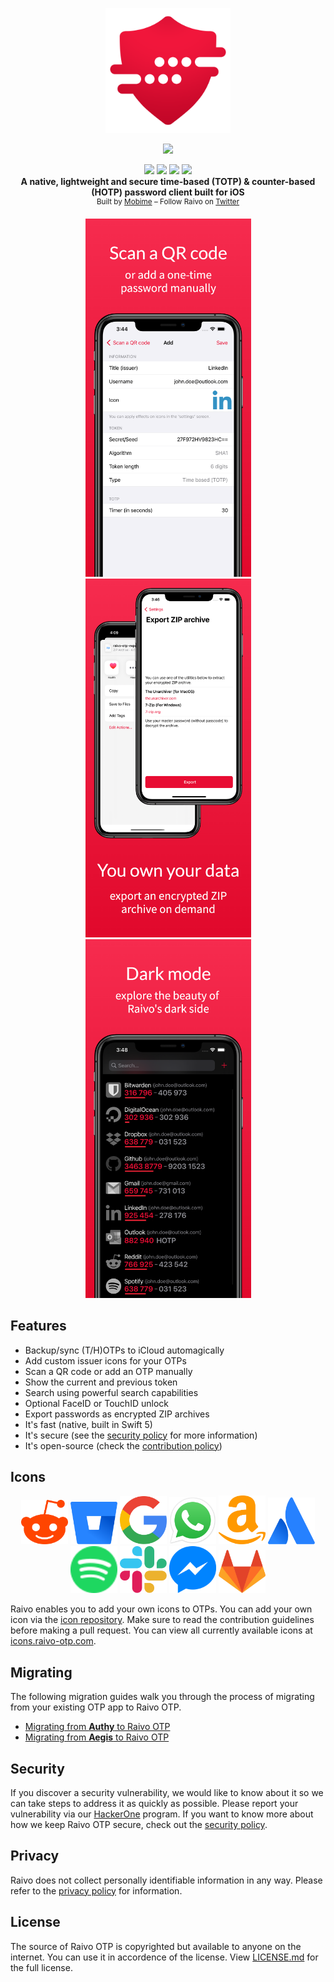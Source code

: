 <p align="center">
    <img src="https://raw.githubusercontent.com/raivo-otp/ios-application/master/Assets/app-icon.png" width="200"/>
</p>
<p align="center">
    <a href="https://apps.apple.com/app/raivo-otp/id1459042137?platform=iphone">
        <img src="https://developer.apple.com/assets/elements/badges/download-on-the-app-store.svg" width="180"/>
    </a>
</p>
<p align="center">
    <a href="https://github.com/raivo-otp/ios-application/releases"><img src="https://img.shields.io/badge/dynamic/json?url=https%3A%2F%2Fapi.github.com%2Frepos%2Fraivo-otp%2Fios-application%2Freleases%2Flatest&query=%24.name&style=flat-square&label=Latest&color=da0024"></a>
    <a href="https://www.apple.com/ios"><img src="https://img.shields.io/badge/Platform-iOS%20&%20iPadOS%20(14.1+)-da0024?style=flat-square" /></a>
    <a href="https://github.com/raivo-otp/ios-application/actions/"><img src="https://img.shields.io/endpoint.svg?url=https%3A%2F%2Factions-badge.atrox.dev%2Fraivo-otp%2Fios-application%2Fbadge%3Fref%3Dmaster&style=flat-square&color=da0024"></a>
    <a href="https://github.com/raivo-otp/ios-application/blob/master/LICENSE.md"><img src="https://img.shields.io/badge/Source-Licenced-da0024?style=flat-square" /></a>
    <br/>
    <b>A native, lightweight and secure time-based (TOTP) & counter-based (HOTP) password client built for iOS</b>
    <br/>
    <sup>Built by <a href="https://mobime.org/">Mobime</a> – Follow Raivo on <a href="https://twitter.com/RaivoOTP">Twitter</a></sup>
    <br/>
</p>

<p align="center">
    <img src="https://raw.githubusercontent.com/raivo-otp/ios-application/master/Assets/appstore-previews/Apple%20iPhone%2011%20Pro%20Max%20(1242x2688)/Apple%20iPhone%2011%20Pro%20Max%20Screenshot%203.png?cache=5" width="265">
    <img src="https://raw.githubusercontent.com/raivo-otp/ios-application/master/Assets/appstore-previews/Apple%20iPhone%2011%20Pro%20Max%20(1242x2688)/Apple%20iPhone%2011%20Pro%20Max%20Screenshot%206.png?cache=5" width="265">
    <img src="https://raw.githubusercontent.com/raivo-otp/ios-application/master/Assets/appstore-previews/Apple%20iPhone%2011%20Pro%20Max%20(1242x2688)/Apple%20iPhone%2011%20Pro%20Max%20Screenshot%202.png?cache=5" width="265">
</p>

## Features

* Backup/sync (T/H)OTPs to iCloud automagically
* Add custom issuer icons for your OTPs
* Scan a QR code or add an OTP manually
* Show the current and previous token
* Search using powerful search capabilities
* Optional FaceID or TouchID unlock
* Export passwords as encrypted ZIP archives
* It's fast (native, built in Swift 5)
* It's secure (see the [security policy](https://github.com/raivo-otp/ios-application/blob/master/SECURITY.md) for more information)
* It's open-source (check the [contribution policy](https://github.com/raivo-otp/ios-application/blob/master/CONTRIBUTING.md))

## Icons

<p align="center">
    <img src="https://raw.githubusercontent.com/raivo-otp/issuer-icons/master/vectors/reddit.com/reddit.svg?sanitize=true" width="75" />
    <img src="https://raw.githubusercontent.com/raivo-otp/issuer-icons/master/vectors/bitbucket.com/bitbucket.svg?sanitize=true" width="75" />
    <img src="https://raw.githubusercontent.com/raivo-otp/issuer-icons/master/vectors/google.com/google.svg?sanitize=true" width="75" /> 
    <img src="https://raw.githubusercontent.com/raivo-otp/issuer-icons/master/vectors/whatsapp.com/whatsapp.svg?sanitize=true" width="75" />
    <img src="https://raw.githubusercontent.com/raivo-otp/issuer-icons/master/vectors/amazon.com/amazon.svg?sanitize=true" width="75" /> 
    <img src="https://raw.githubusercontent.com/raivo-otp/issuer-icons/master/vectors/atlassian.com/atlassian.svg?sanitize=true" width="75" />
    <img src="https://raw.githubusercontent.com/raivo-otp/issuer-icons/master/vectors/spotify.com/spotify.svg?sanitize=true" width="75" />
    <img src="https://raw.githubusercontent.com/raivo-otp/issuer-icons/master/vectors/slack.com/slack.svg?sanitize=true" width="75" />
    <img src="https://raw.githubusercontent.com/raivo-otp/issuer-icons/master/vectors/facebook.com/facebook-messenger.svg?sanitize=true" width="75" />
    <img src="https://raw.githubusercontent.com/raivo-otp/issuer-icons/master/vectors/gitlab.com/gitlab.svg?sanitize=true" width="75" />
</p>


Raivo enables you to add your own icons to OTPs. You can add your own icon via the [icon repository](https://github.com/raivo-otp/issuer-icons). Make sure to read the contribution guidelines before making a pull request. You can view all currently available icons at [icons.raivo-otp.com](https://icons.raivo-otp.com/).

## Migrating

The following migration guides walk you through the process of migrating from your existing OTP app to Raivo OTP.

* [Migrating from **Authy** to Raivo OTP](https://tij.me/blog/migrating-your-one-time-passwords-from-authy-to-raivo-otp/)
* [Migrating from **Aegis** to Raivo OTP](https://github.com/tygerbytes/OtpTranslator)

## Security

If you discover a security vulnerability, we would like to know about it so we can take steps to address it as quickly as possible. Please report your vulnerability via our [HackerOne](https://hackerone.com/raivo) program. If you want to know more about how we keep Raivo OTP secure, check out the [security policy](https://github.com/raivo-otp/ios-application/blob/master/SECURITY.md).

## Privacy

Raivo does not collect personally identifiable information in any way. Please refer to the [privacy policy](https://github.com/raivo-otp/ios-application/blob/master/PRIVACY.md) for information.

## License

The source of Raivo OTP is copyrighted but available to anyone on the internet. You can use it in accordence of the license. View [LICENSE.md](https://github.com/raivo-otp/ios-application/blob/master/LICENSE.md) for the full license.
